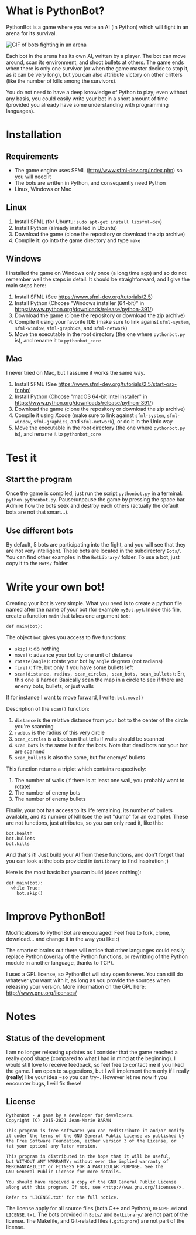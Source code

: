 # What is PythonBot?

PythonBot is a game where you write an AI (in Python) which will fight in an arena for its survival.

![GIF of bots fighting in an arena](https://drive.google.com/uc?export=view&id=1XHq4G4UvGTj3GnZ64Ggd7yJON8GYMNuF)

Each bot in the arena has its own AI, written by a player. The bot can move around, scan its environment, and shoot
bullets at others. The game ends when there is only one survivor (or when the game master decide to stop it, as it can
be very long), but you can also attribute victory on other critters (like the number of kills among the survivors).

You do not need to have a deep knowledge of Python to play; even without any basis, you could easily write your bot in a
short amount of time (provided you already have some understanding with programming languages).

# Installation

## Requirements

* The game engine uses SFML (http://www.sfml-dev.org/index.php) so you will need it
* The bots are written in Python, and consequently need Python
* Linux, Windows or Mac

## Linux

1. Install SFML (for Ubuntu: `sudo apt-get install libsfml-dev`)
2. Install Python (already installed in Ubuntu)
3. Download the game (clone the repository or download the zip archive)
4. Compile it: go into the game directory and type `make`

## Windows

I installed the game on Windows only once (a long time ago) and so do not remember well the steps in detail. It should
be straighforward, and I give the main steps here:

1. Install SFML (See https://www.sfml-dev.org/tutorials/2.5)
2. Install Python (Choose "Windows installer (64-bit)" in https://www.python.org/downloads/release/python-391/)
3. Download the game (clone the repository or download the zip archive)
4. Compile it using your favorite IDE (make sure to link against `sfml-system`, `sfml-window`, `sfml-graphics`, and
   `sfml-network`)
5. Move the executable in the root directory (the one where `pythonbot.py` is), and rename it to `pythonbot_core`

## Mac

I never tried on Mac, but I assume it works the same way.

1. Install SFML (See https://www.sfml-dev.org/tutorials/2.5/start-osx-fr.php)
2. Install Python (Choose "macOS 64-bit Intel installer" in https://www.python.org/downloads/release/python-391/)
3. Download the game (clone the repository or download the zip archive)
4. Compile it using Xcode (make sure to link against `sfml-system`, `sfml-window`, `sfml-graphics`, and `sfml-network`),
or do it in the Unix way
5. Move the executable in the root directory (the one where `pythonbot.py` is), and rename it to `pythonbot_core`

# Test it

## Start the program

Once the game is compiled, just run the script `pythonbot.py` in a terminal: `python pythonbot.py`. Pause/unpause the
game by pressing the space bar. Admire how the bots seek and destroy each others (actually the default bots are not that
smart...).

## Use different bots

By default, 5 bots are participating into the fight, and you will see that they are not very intelligent. These bots are
located in the subdirectory `Bots/`. You can find other examples in the `BotLibrary/` folder. To use a bot, just copy it
to the `Bots/` folder.

# Write your own bot!

Creating your bot is very simple. What you need is to create a python file named after the name of your bot (for example
`myBot.py`). Inside this file, create a function `main` that takes one argument `bot`:
```
def main(bot):
```
The object `bot` gives you access to five functions:
- `skip()`: do nothing
- `move()`: advance your bot by one unit of distance
- `rotate(angle)`: rotate your bot by `angle` degrees (not radians)
- `fire()`: fire, but only if you have some bullets left
- `scan(distance, radius, scan_circles, scan_bots, scan_bullets)`: Err, this one is harder. Basically scan the map in a
circle to see if there are enemy bots, bullets, or just walls

If for instance I want to move forward, I write: `bot.move()`

Description of the `scan()` function:

1. `distance` is the relative distance from your bot to the center of the circle you're scanning
2. `radius` is the radius of this very circle
3. `scan_circles` is a boolean that tells if walls should be scanned
4. `scan_bots` is the same but for the bots. Note that dead bots nor your bot are scanned
5. `scan_bullets` is also the same, but for enemys' bullets

This function returns a triplet which contains respectively:

1. The number of walls (if there is at least one wall, you probably want to rotate)
2. The number of enemy bots
3. The number of enemy bullets

Finally, your bot has access to its life remaining, its number of bullets available, and its number of kill (see the bot
"dumb" for an example). These are not functions, just attributes, so you can only read it, like this:
```
bot.health
bot.bullets
bot.kills
```
And that's it! Just build your AI from these functions, and don't forget that you can look at the bots provided in
`BotLibrary` to find inspiration ;)



Here is the most basic bot you can build (does nothing):
```
def main(bot):
  while True:
    bot.skip()
```

# Improve PythonBot!

Modifications to PythonBot are encouraged! Feel free to fork, clone, download... and change it in the way you like :)

The smartest brains out there will notice that other languages could easily replace Python (overlay of the Python
functions, or rewritting of the Python module in another language, thanks to TCP).

I used a GPL license, so PythonBot will stay open forever. You can still do whatever you want with it, as long as you
provide the sources when releasing your version. More information on the GPL here: http://www.gnu.org/licenses/

# Notes

## Status of the development

I am no longer releasing updates as I consider that the game reached a really good shape (compared to what I had in mind
at the beginning). I would still love to receive feedback, so feel free to contact me if you liked the game. I am open
to suggestions, but I will implement them only if I really (**really**) like your idea −so you can try−. However let me
now if you encounter bugs, I will fix these!

## License

```
PythonBot - A game by a developer for developers.
Copyright (C) 2015-2021 Jean-Marie BARAN

This program is free software: you can redistribute it and/or modify
it under the terms of the GNU General Public License as published by
the Free Software Foundation, either version 3 of the License, or
(at your option) any later version.

This program is distributed in the hope that it will be useful,
but WITHOUT ANY WARRANTY; without even the implied warranty of
MERCHANTABILITY or FITNESS FOR A PARTICULAR PURPOSE. See the
GNU General Public License for more details.

You should have received a copy of the GNU General Public License
along with this program. If not, see <http://www.gnu.org/licenses/>.

Refer to 'LICENSE.txt' for the full notice.
```

The license apply for all source files (both C++ and Python), `README.md` and `LICENSE.txt`. The bots provided in
`Bots/` and `BotLibrary/` are not part of the license. The Makefile, and Git-related files (`.gitignore`) are not part
of the license.
